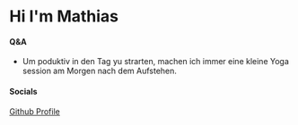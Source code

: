  # Hi I'm Mathias 


#### Q&A
 - Um poduktiv in den Tag yu strarten, machen ich immer eine kleine Yoga session am Morgen nach dem Aufstehen.


#### Socials

[Github Profile](https://github.com/MathiasHobler)
